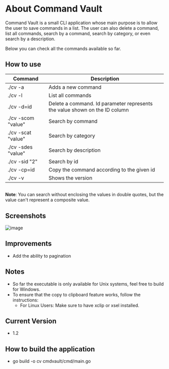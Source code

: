 # About Command Vault
Command Vault is a small CLI application whose main purpose is to allow the user to save commands in a list. The user can also delete a command, list all commands, search by a command, search by category, or even search by a description.

Below you can check all the commands available so far.

## How to use

| Command           | Description                                               |
| ----------------- | ---------------------------------------------------------------- |
| ./cv -a         | Adds a new command |
| ./cv -l         | List all commands |
| ./cv -d=id      | Delete a command. Id parameter represents the value shown on the ID column |
| ./cv -scom "value"      | Search by command |
| ./cv -scat "value"     | Search by category |
| ./cv -sdes "value"     | Search by description |
| ./cv -sid "2"  | Search by id |
| ./cv -cp=id | Copy the command according to the given id |
| ./cv -v     | Shows the version |

## 

**Note**: You can search without enclosing the values in double quotes, but the value can't represent a composite value.
## Screenshots
![image](https://user-images.githubusercontent.com/27534241/183315162-e8027a6c-e7f8-43b0-bffb-5c51d53b0d8e.png)

## Improvements

- Add the ability to pagination

## Notes
- So far the executable is only available for Unix systems, feel free to build for Windows.
- To ensure that the copy to clipboard feature works, follow the instructions:
    - For Linux Users: Make sure to have xclip or xsel installed.

## Current Version
- 1.2

## How to build the application
- go build -o cv cmdvault/cmd/main.go

